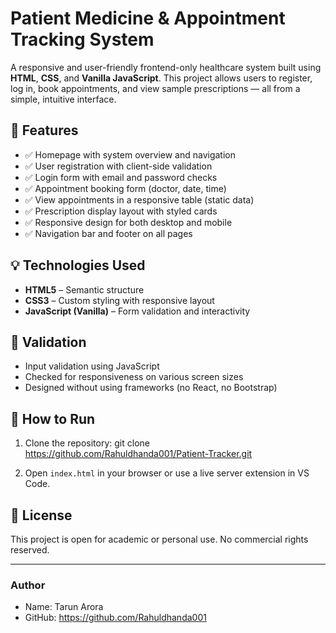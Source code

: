 # Patient Medicine & Appointment Tracking System

A responsive and user-friendly frontend-only healthcare system built using **HTML**, **CSS**, and **Vanilla JavaScript**. This project allows users to register, 
log in, book appointments, and view sample prescriptions — all from a simple, intuitive interface.

## 📌 Features

- ✅ Homepage with system overview and navigation
- ✅ User registration with client-side validation
- ✅ Login form with email and password checks
- ✅ Appointment booking form (doctor, date, time)
- ✅ View appointments in a responsive table (static data)
- ✅ Prescription display layout with styled cards
- ✅ Responsive design for both desktop and mobile
- ✅ Navigation bar and footer on all pages



## 💡 Technologies Used

- **HTML5** – Semantic structure
- **CSS3** – Custom styling with responsive layout
- **JavaScript (Vanilla)** – Form validation and interactivity

## 🧪 Validation

- Input validation using JavaScript
- Checked for responsiveness on various screen sizes
- Designed without using frameworks (no React, no Bootstrap)


## 🚀 How to Run

1. Clone the repository:
git clone https://github.com/Rahuldhanda001/Patient-Tracker.git

3. Open `index.html` in your browser or use a live server extension in VS Code.

## 📄 License

This project is open for academic or personal use. No commercial rights reserved.

---

### Author

- Name: Tarun Arora
- GitHub: https://github.com/Rahuldhanda001
